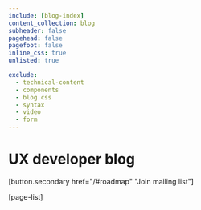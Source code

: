 ```yaml
---
include: [blog-index]
content_collection: blog
subheader: false
pagehead: false
pagefoot: false
inline_css: true
unlisted: true

exclude:
  - technical-content
  - components
  - blog.css
  - syntax
  - video
  - form
---
```



# UX developer blog

[button.secondary href="/#roadmap" "Join mailing list"]

[page-list]
